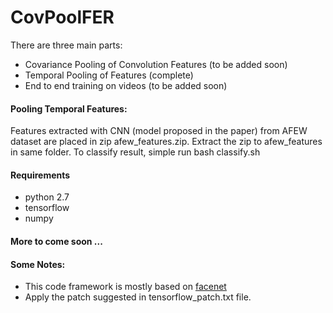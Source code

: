 # CovPoolFER

There are three main parts:
* Covariance Pooling of Convolution Features (to be added soon)
* Temporal Pooling of Features (complete)
* End to end training on videos (to be added soon)


#### Pooling Temporal Features:
Features extracted with CNN (model proposed in the paper) from AFEW dataset are placed in zip afew_features.zip. Extract the zip to afew_features in same folder. To classify result, simple run bash classify.sh

#### Requirements
* python 2.7
* tensorflow
* numpy

#### More to come soon ...

#### Some Notes:
* This code framework is mostly based on [facenet](https://github.com/davidsandberg/facenet)
* Apply the patch suggested in tensorflow_patch.txt file.


